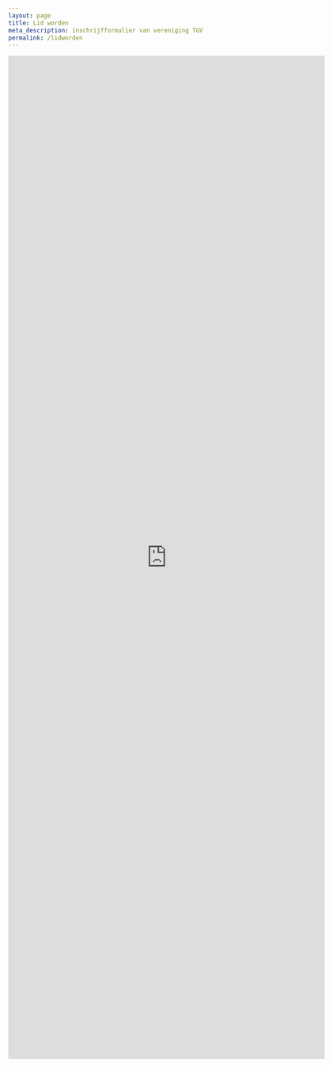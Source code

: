 ```yaml
---
layout: page
title: Lid worden
meta_description: inschrijfformulier van vereniging TGV
permalink: /lidworden
---
```


<iframe src="https://docs.google.com/forms/d/e/1FAIpQLScIRoNSUTHk3eDFFn_i8x8eenjy9FGTaHFdLvT4u0Y0ZQaAKQ/viewform?embedded=true" width="640" height="2025" frameborder="0" marginheight="0" marginwidth="0">Loading…</iframe>